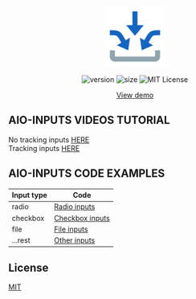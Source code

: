 <br />
<div align="center">
<a href="https://github.com/klm-lab/store/#readme" target="_blank">
     <img src="../assets/icon.svg" alt="icon" width="120" height="120">

</a>

![version][version-shield]
![size][size-shield]
![MIT License][license-shield]

<div>
<a align="center" href="https://codesandbox.io/s/inputs-demo-28ztx4" target="_blank">View demo</a>
</div>
</div>

## AIO-INPUTS VIDEOS TUTORIAL
No tracking inputs [HERE][tracking-link]<br>
Tracking inputs [HERE][no-tracking-link]

## AIO-INPUTS CODE EXAMPLES

| Input type | Code                                                                                                                          |
|------------|-------------------------------------------------------------------------------------------------------------------------------|
| radio      | [Radio inputs][radio-link]                                                                                                    |
| checkbox   | [Checkbox inputs][checkbox-link]                                                                                              |
| file       | [File inputs][file-link]|
| ...rest    | [Other inputs][other-link] |

## License

[MIT][license-url]


[size-shield]: https://img.shields.io/bundlephobia/minzip/aio-inputs/2.0.0?style=for-the-badge

[license-shield]: https://img.shields.io/github/license/klm-lab/inputs?style=for-the-badge

[version-shield]: https://img.shields.io/npm/v/aio-inputs?style=for-the-badge

[radio-link]: https://github.com/klm-lab/inputs/blob/dev/examples/radio.ts
[checkbox-link]: https://github.com/klm-lab/inputs/blob/dev/examples/checkbox.ts
[file-link]: https://github.com/klm-lab/inputs/blob/dev/examples/file.ts
[other-link]: https://github.com/klm-lab/inputs/blob/dev/examples/other.ts
[tracking-link]: https://github.com/klm-lab/inputs/tree/dev/examples#readme
[no-tracking-link]: https://github.com/klm-lab/inputs/tree/dev/examples#readme



[license-url]: https://choosealicense.com/licenses/mit/
